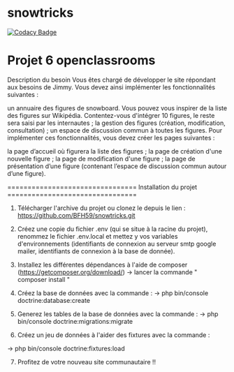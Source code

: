 # snowtricks

[![Codacy Badge](https://api.codacy.com/project/badge/Grade/8677dc68a2db4a5dad3baaa3c38aaddd)](https://app.codacy.com/manual/BFH59/snowtricks?utm_source=github.com&utm_medium=referral&utm_content=BFH59/snowtricks&utm_campaign=Badge_Grade_Dashboard)

Projet 6 openclassrooms
========================================================================================================================
Description du besoin
Vous êtes chargé de développer le site répondant aux besoins de Jimmy. Vous devez ainsi implémenter les fonctionnalités suivantes : 

un annuaire des figures de snowboard. Vous pouvez vous inspirer de la liste des figures sur Wikipédia. Contentez-vous d'intégrer 10 figures, le reste sera saisi par les internautes ;
la gestion des figures (création, modification, consultation) ;
un espace de discussion commun à toutes les figures.
Pour implémenter ces fonctionnalités, vous devez créer les pages suivantes :

la page d’accueil où figurera la liste des figures ; 
la page de création d'une nouvelle figure ;
la page de modification d'une figure ;
la page de présentation d’une figure (contenant l’espace de discussion commun autour d’une figure).

================================ Installation du projet ================================

1. Télécharger l'archive du projet ou clonez le depuis le lien : https://github.com/BFH59/snowtricks.git

2. Créez une copie du fichier .env (qui se situe à la racine du projet), renommez le fichier .env.local et mettez y vos variables d'environnements (identifiants de connexion au serveur smtp google mailer, identifiants de connexion à la base de donnée).

3. Installez les différentes dépendances à l'aide de composer (https://getcomposer.org/download/)
  -> lancer la commande " composer install "
  
4. Créez la base de données avec la commande :
  -> php bin/console doctrine:database:create
  
5. Generez les tables de la base de données avec la commande : 
   -> php bin/console doctrine:migrations:migrate
   
 6. Créez un jeu de données à l'aider des fixtures avec la commande :
 
   -> php bin/console doctrine:fixtures:load
   
 7. Profitez de votre nouveau site communautaire !!
